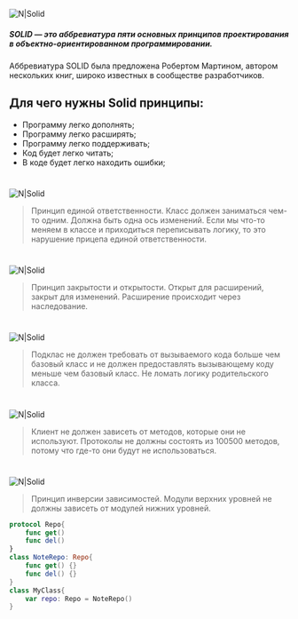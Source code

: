 ![N|Solid](https://techrocks.ru/wp-content/uploads/2020/08/solid.png)
##### SOLID — это аббревиатура пяти основных принципов проектирования в объектно-ориентированном программировании.

Аббревиатура SOLID была предложена Робертом Мартином, автором нескольких книг, широко известных в сообществе разработчиков. 
## Для чего нужны Solid принципы: 
- Программу легко дополнять;
- Программу легко расширять;
- Программу легко поддерживать;
- Код будет легко читать;
- В коде будет легко находить ошибки;
#
#

![N|Solid](https://user-images.githubusercontent.com/45273279/140934003-5d14f08e-944f-400d-9dd5-511377b08368.png)
 > Принцип единой ответственности. Класс должен заниматься чем-то одним. Должна быть одна ось изменений. Если мы что-то меняем в классе и приходиться переписывать логику, то это нарушение прицепа единой ответственности.
#
#
![N|Solid](https://user-images.githubusercontent.com/45273279/140938622-a5610ba8-93ee-4d65-9d52-37bb8cb3d923.png)
>Принцип закрытости и открытости. Открыт для расширений, закрыт для изменений. Расширение происходит через наследование. 
#
#

![N|Solid](https://user-images.githubusercontent.com/45273279/140944144-2b1e3038-85b6-404a-842f-7cb798ea3fc2.png)
>Подклас не должен требовать от вызываемого кода больше чем базовый класс и не должен предоставлять вызывающему коду меньше чем базовый класс. Не ломать логику родительского класса.
#
#

![N|Solid](https://user-images.githubusercontent.com/45273279/140951313-d8bfec25-3da1-4e0d-8929-8952b45d5352.png)
> Клиент не должен зависеть от методов, которые они не используют. Протоколы не должны состоять из 100500 методов, потому что где-то они будут не использоваться.
#
#

![N|Solid](https://user-images.githubusercontent.com/45273279/140958814-cf7b5546-5c94-42bb-a9b4-d6a2f2f0e569.png)
>Принцип инверсии зависимостей. Модули верхних уровней не должны зависеть от модулей нижних уровней.
```swift
protocol Repo{
    func get()
    func del()
}
class NoteRepo: Repo{
    func get() {}
    func del() {}
}
class MyClass{
    var repo: Repo = NoteRepo()
}
```
